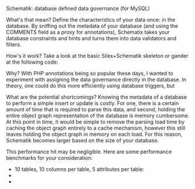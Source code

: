 Schematik: database defined data governance (for MySQL)

What's that mean?
Define the characteristics of your data once: in the database. By sniffing out the metadata of your database (and using the COMMENTS field as a proxy for annotations), Schematix takes your database constraints and hints and turns them into data validators and filters.

How's it work?
Take a look at the basic Silex+Schematik skeleton or gander at the following code:

Why?
With PHP annotations being so popular these days, I wanted to experiment with assigning the data governance directly in the database. In theory, one could do this more efficiently using database triggers, but

What are the potential shortcomings?
Knowing the metadata of a database to perform a simple insert or update is costly. For one, there is a certain amount of time that is required to parse this data, and second, holding the entire object graph representation of the database
is memory cumbersome. At this point in time, it would be simple to remove the parsing load time by caching the object graph entirely to a cache mechanism, however this still leaves holding the object graph in memory on each load. For this
reason, Schematik becomes larger based on the size of your database.

This performance hit may be negligible.
Here are some performance benchmarks for your consideration:

 - 10 tables, 10 columns per table, 5 attributes per table:
 -
 -
